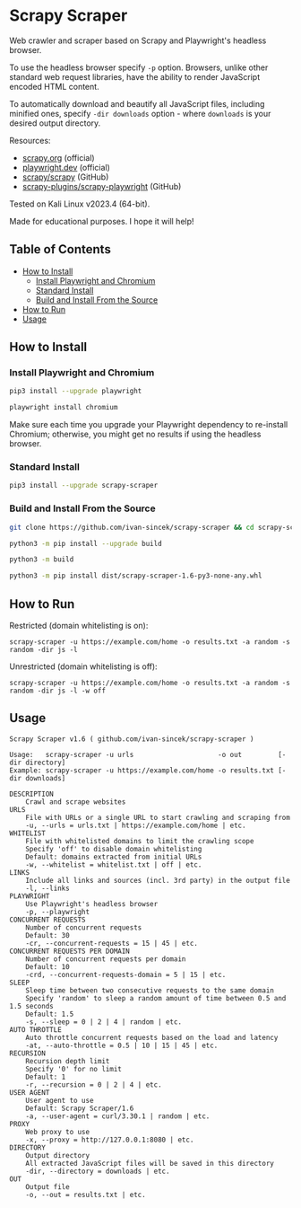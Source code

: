 # Scrapy Scraper

Web crawler and scraper based on Scrapy and Playwright's headless browser.

To use the headless browser specify `-p` option. Browsers, unlike other standard web request libraries, have the ability to render JavaScript encoded HTML content.

To automatically download and beautify all JavaScript files, including minified ones, specify `-dir downloads` option - where `downloads` is your desired output directory.

Resources:

* [scrapy.org](https://scrapy.org) (official)
* [playwright.dev](https://playwright.dev/python/docs/intro) (official)
* [scrapy/scrapy](https://github.com/scrapy/scrapy) (GitHub)
* [scrapy-plugins/scrapy-playwright](https://github.com/scrapy-plugins/scrapy-playwright) (GitHub)

Tested on Kali Linux v2023.4 (64-bit).

Made for educational purposes. I hope it will help!

## Table of Contents

* [How to Install](#how-to-install)
	* [Install Playwright and Chromium](#install-playwright-and-chromium)
	* [Standard Install](#standard-install)
	* [Build and Install From the Source](#build-and-install-from-the-source)
* [How to Run](#how-to-run)
* [Usage](#usage)

## How to Install

### Install Playwright and Chromium

```bash
pip3 install --upgrade playwright

playwright install chromium
```

Make sure each time you upgrade your Playwright dependency to re-install Chromium; otherwise, you might get no results if using the headless browser.

### Standard Install

```bash
pip3 install --upgrade scrapy-scraper
```

### Build and Install From the Source

```bash
git clone https://github.com/ivan-sincek/scrapy-scraper && cd scrapy-scraper

python3 -m pip install --upgrade build

python3 -m build

python3 -m pip install dist/scrapy-scraper-1.6-py3-none-any.whl
```

## How to Run

Restricted (domain whitelisting is on):

```fundamental
scrapy-scraper -u https://example.com/home -o results.txt -a random -s random -dir js -l
```

Unrestricted (domain whitelisting is off):

```fundamental
scrapy-scraper -u https://example.com/home -o results.txt -a random -s random -dir js -l -w off
```

## Usage

```fundamental
Scrapy Scraper v1.6 ( github.com/ivan-sincek/scrapy-scraper )

Usage:   scrapy-scraper -u urls                     -o out         [-dir directory]
Example: scrapy-scraper -u https://example.com/home -o results.txt [-dir downloads]

DESCRIPTION
    Crawl and scrape websites
URLS
    File with URLs or a single URL to start crawling and scraping from
    -u, --urls = urls.txt | https://example.com/home | etc.
WHITELIST
    File with whitelisted domains to limit the crawling scope
    Specify 'off' to disable domain whitelisting
    Default: domains extracted from initial URLs
    -w, --whitelist = whitelist.txt | off | etc.
LINKS
    Include all links and sources (incl. 3rd party) in the output file
    -l, --links
PLAYWRIGHT
    Use Playwright's headless browser
    -p, --playwright
CONCURRENT REQUESTS
    Number of concurrent requests
    Default: 30
    -cr, --concurrent-requests = 15 | 45 | etc.
CONCURRENT REQUESTS PER DOMAIN
    Number of concurrent requests per domain
    Default: 10
    -crd, --concurrent-requests-domain = 5 | 15 | etc.
SLEEP
    Sleep time between two consecutive requests to the same domain
    Specify 'random' to sleep a random amount of time between 0.5 and 1.5 seconds
    Default: 1.5
    -s, --sleep = 0 | 2 | 4 | random | etc.
AUTO THROTTLE
    Auto throttle concurrent requests based on the load and latency
    -at, --auto-throttle = 0.5 | 10 | 15 | 45 | etc.
RECURSION
    Recursion depth limit
    Specify '0' for no limit
    Default: 1
    -r, --recursion = 0 | 2 | 4 | etc.
USER AGENT
    User agent to use
    Default: Scrapy Scraper/1.6
    -a, --user-agent = curl/3.30.1 | random | etc.
PROXY
    Web proxy to use
    -x, --proxy = http://127.0.0.1:8080 | etc.
DIRECTORY
    Output directory
    All extracted JavaScript files will be saved in this directory
    -dir, --directory = downloads | etc.
OUT
    Output file
    -o, --out = results.txt | etc.
```

